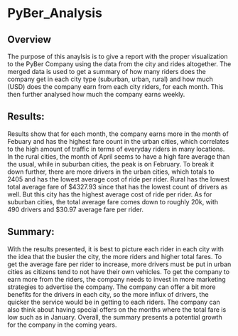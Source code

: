 # PyBer_Analysis
## Overview
The purpose of this anaylsis is to give a report with the proper visualization to the PyBer Company using the data from the city and rides altogether. The merged data is used to get a summary of how many riders does the company get in each city type (suburban, urban, rural) and how much (USD) does the company earn from each city riders, for each month. This then further analysed how much the company earns weekly.
## Results:
Results show that for each month, the company earns more in the month of Febuary and has the highest fare count in the urban cities, which correlates to the high amount of traffic in terms of everyday riders in many locations. In the rural cities, the month of April seems to have a high fare average than the usual, while in suburban cities, the peak is on February. 
To break it down further, there are more drivers in the urban cities, which totals to 2405 and has the lowest average cost of ride per rider. Rural has the lowest total average fare of $4327.93 since that has the lowest count of drivers as well. But this city has the highest average cost of ride per rider. As for suburban cities, the total average fare comes down to roughly 20k, with 490 drivers and $30.97 average fare per rider.
## Summary:
With the results presented, it is best to picture each rider in each city with the idea that the busier the city, the more riders and higher total fares. To get the average fare per rider to increase, more drivers must be put in urban cities as citizens tend to not have their own vehicles. 
To get the company to earn more from the riders, the company needs to invest in more marketing strategies to advertise the company. The company can offer a bit more benefits for the drivers in each city, so the more influx of drivers, the quicker the service would be in getting to each riders. The company can also think about having special offers on the months where the total fare is low such as in January. Overall, the summary presents a potential growth for the company in the coming years.  
